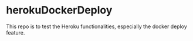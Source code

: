 # herokuDockerDeploy
This repo is to test the Heroku functionalities, especially the docker deploy feature.
